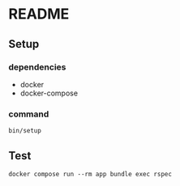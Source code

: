 # README

## Setup

### dependencies
- docker
- docker-compose

### command

``` shell
bin/setup
```

## Test

``` shell
docker compose run --rm app bundle exec rspec
```
